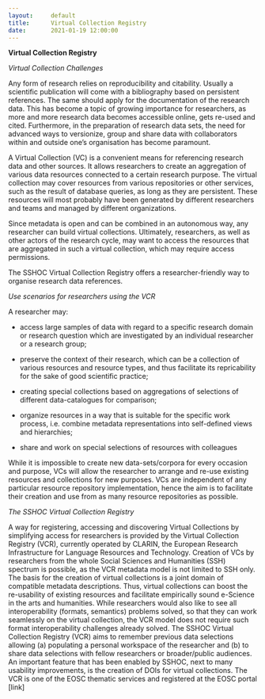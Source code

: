 ```yaml
---
layout:     default
title:      Virtual Collection Registry
date:       2021-01-19 12:00:00
---
```


**Virtual Collection Registry**

_Virtual Collection Challenges_

Any form of research relies on reproducibility and citability. Usually a scientific publication  will come with a bibliography based on persistent references. The same should apply for the documentation of the research data. This has become a topic of growing importance for researchers, as more and more research data becomes accessible online, gets re-used and cited. Furthermore, in the preparation of research data sets, the need for advanced ways to versionize, group and share data with collaborators within and outside one’s organisation has become paramount.

A Virtual Collection (VC) is a convenient means for referencing research data and other sources. It allows researchers to create an aggregation of various data resources connected to a certain research purpose. The virtual collection may cover resources from various repositories or other services, such as the result of database queries, as long as they are persistent. These resources will most probably have been generated by different researchers and teams and managed by different organizations. 

Since metadata is open and can be combined in an autonomous way, any researcher can build virtual collections. Ultimately, researchers, as well as other actors of the research cycle, may want to access the resources that are aggregated in such a virtual collection, which may require access permissions. 

The SSHOC Virtual Collection Registry offers a researcher-friendly way to organise research data references.

_Use scenarios for researchers using the VCR_

A researcher may:

- access large samples of data with regard to a specific research domain or research question which are investigated by an individual researcher or a research group;

- preserve the context of their research, which can be a collection of various resources and resource types, and thus facilitate its repricability for the sake of good scientific practice;

- creating special collections based on aggregations of selections of different data-catalogues for comparison;

- organize resources in a way that is suitable for the specific work process, i.e. combine metadata representations into self-defined views and hierarchies;

- share and work on special selections of resources with colleagues

While it is impossible to create new data-sets/corpora for every occasion and purpose, VCs will allow the researcher to arrange and re-use existing resources and collections for new purposes. VCs are independent of any particular resource repository implementation, hence the aim is to facilitate their creation and use from as many resource repositories as possible. 

_The SSHOC Virtual Collection Registry_

A way for registering, accessing and discovering Virtual Collections by simplifying access for researchers is provided by the Virtual Collection Registry (VCR), currently operated by CLARIN, the European Research Infrastructure for Language Resources and Technology. Creation of VCs by researchers from the whole Social Sciences and Humanities (SSH) spectrum is possible, as the VCR metadata model is not limited to SSH only. 
The basis for the creation of virtual collections is a joint domain of compatible metadata descriptions. Thus, virtual collections can boost the re-usability of existing resources and facilitate empirically sound e-Science in the arts and humanities. While researchers would also like to see all interoperability (formats, semantics) problems solved, so that they can work seamlessly on the virtual collection, the VCR model does not require such format interoperability challenges already solved.
The SSHOC Virtual Collection Registry (VCR) aims to remember previous data selections allowing (a) populating a personal workspace of the researcher  and  (b) to share data selections with fellow researchers or broader/public audiences. An important feature that has been enabled by SSHOC, next to many usability improvements, is the creation of DOIs for virtual collections.
The VCR is one of the EOSC thematic services and registered at the EOSC portal [link]
